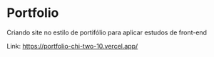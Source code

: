 # Portfolio
Criando site no estilo de portifólio para aplicar estudos de front-end<br/>

Link: https://portfolio-chi-two-10.vercel.app/
